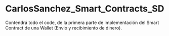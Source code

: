 # CarlosSanchez_Smart_Contracts_SD
Contendrá todo el code, de la primera parte de implementación del Smart Contract de una Wallet (Envio y recibimiento de dinero).
